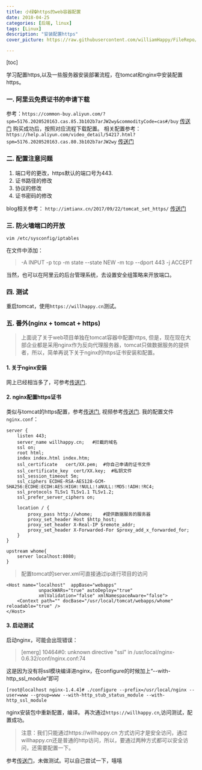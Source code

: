 ```yaml
---
title: 小绿🔒https的web容器配置
date: 2018-04-25
categories: [后端, linux]
tags: [Linux]
description: "安装配置https"
cover_picture: https://raw.githubusercontent.com/williamHappy/FileRepo/master/hexo/cover_picture/cover_picture_5.jpg

---
```

<!--more-->

[toc]

学习配置https,以及一些服务器安装部署流程，在tomcat和nginx中安装配置https。

### 一. 阿里云免费证书的申请下载
参考：`https://common-buy.aliyun.com/?spm=5176.2020520163.cas.85.3b102b7arJW2wy&commodityCode=cas#/buy`  [传送门][1]
购买成功后，按照对应流程下载配置。
相关配置参考：`https://help.aliyun.com/video_detail/54217.html?spm=5176.2020520163.cas.80.3b102b7arJW2wy` [传送门][2]
### 二. 配置注意问题
1. 端口号的更改，https默认的端口号为443.
2. 证书路径的修改
3. 协议的修改
4. 证书密码的修改

blog相关参考： `http://imtianx.cn/2017/09/22/tomcat_set_https/` [传送门][3]

### 三. 防火墙端口的开放
```
vim /etc/sysconfig/iptables
```
在文件中添加：
> -A INPUT -p tcp -m state --state NEW -m tcp --dport 443 -j ACCEPT

当然，也可以在阿里云的后台管理系统，去设置安全组策略来开放端口。

### 四. 测试
重启tomcat，使用`https://willhappy.cn`测试。

### 五. 番外(nginx + tomcat + https)
> 上面说了关于web项目单独在tomcat容器中配置https, 但是，现在现在大部企业都是采用nginx作为反向代理服务器，tomcat只做数据服务的提供者，所以，简单再说下关于nginx的https证书安装和配置。

#### 1. 关于nginx安装
网上已经相当多了，可参考[传送门][4].

#### 2. nginx配置https证书
类似与tomcat的https配置，参考[传送门][5], 视频参考[传送门][6].
我的配置文件`nginx.conf`：
```
server {
    listen 443;
    server_name willhappy.cn;   #拦截的域名
    ssl on;
    root html;
    index index.html index.htm;
    ssl_certificate   cert/XX.pem;  #你自己申请的证书文件
    ssl_certificate_key  cert/XX.key;  #私钥文件
    ssl_session_timeout 5m;
    ssl_ciphers ECDHE-RSA-AES128-GCM-SHA256:ECDHE:ECDH:AES:HIGH:!NULL:!aNULL:!MD5:!ADH:!RC4;
    ssl_protocols TLSv1 TLSv1.1 TLSv1.2;
    ssl_prefer_server_ciphers on;

    location / {
        proxy_pass http://whome;    #提供数据服务的服务器
        proxy_set_header Host $http_host;
        proxy_set_header X-Real-IP $remote_addr;
        proxy_set_header X-Forwarded-For $proxy_add_x_forwarded_for;
    }
}

upstream whome{
    server localhost:8080;
}

```

> 配置tomcat的server.xml可直接通过ip进行项目的访问

```
<Host name="localhost"  appBase="webapps"
            unpackWARs="true" autoDeploy="true"
            xmlValidation="false" xmlNamespaceAware="false">
    <Context path="" docBase="/usr/local/tomcat/webapps/whome" reloadable="true" />
</Host>
```

#### 3. 启动测试
启动nginx，可能会出现错误：
> [emerg] 10464#0: unknown directive "ssl" in /usr/local/nginx-0.6.32/conf/nginx.conf:74

这是因为没有将ssl模块编译进nginx，在configure的时候加上“--with-http_ssl_module”即可
```
[root@localhost nginx-1.4.4]# ./configure --prefix=/usr/local/nginx --user=www --group=www --with-http_stub_status_module --with-http_ssl_module
```
nginx安装包中重新配置，编译。
再次通过`https://willhappy.cn`,访问测试，配置成功。

> 注意：我们只能通过https://willhappy.cn 方式访问才是安全访问，通过willhappy.cn还是普通的http访问，所以，要通过两种方式都可以安全访问，还需要配置一下。

参考[传送门][7]，未做测试。可以自己尝试一下，嘻嘻


  [1]: https://common-buy.aliyun.com/?spm=5176.2020520163.cas.85.3b102b7arJW2wy&commodityCode=cas#/buy
  [2]: https://help.aliyun.com/video_detail/54217.html?spm=5176.2020520163.cas.80.3b102b7arJW2wy
  [3]: http://imtianx.cn/2017/09/22/tomcat_set_https/
  [4]: http://blog.willhappy.cn/2017/06/14/19_2017-06-14_%E5%9C%A8Linux%E4%B8%8A%E6%90%AD%E5%BB%BANginx%E6%9C%8D%E5%8A%A1%E5%99%A8/
  [5]: https://yundun.console.aliyun.com/?spm=5176.2020520001.aliyun_sidebar.15.x8wSsv&p=cas#/cas/download/214404469580275?regionId=
  [6]: https://help.aliyun.com/video_detail/54216.html?spm=5176.2020520163.cas.44.1ea12b7a93Ji91
  [7]: https://blog.csdn.net/will5451/article/details/79132093
